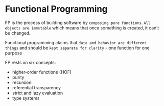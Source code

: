 # Functional Programming

FP is the process of building software by `composing pure functions`. `All objects are immutable` which means that once something is created, it can’t be changed.

Functional programming claims that `data and behavior are different things` and should be `kept separate for clarity` - one function for one purpose

FP rests on six concepts:

- higher-order functions (HOF)
- purity
- recursion
- referential transparency
- strict and lazy evaluation
- type systems
